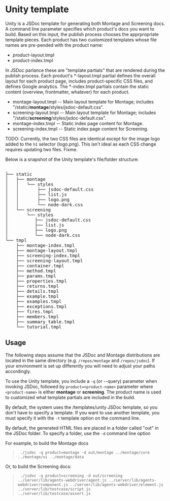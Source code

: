 # Unity template

Unity is a JSDoc template for generating both Montage and Screening docs. A command line parameter specifies which product's docs you want to build. Based on this input, the publish process chooses the apprpropriate template pieces. Each product has two customized templates whose file names are pre-pended with the product name:

* _product_-layout.tmpl
* _product_-index.tmpl

In JSDoc parlance these are "template partials" that are rendered during the publish process. Each product's  \*-layout.tmpl partial defines the overall layout for each product page, includes product-specific CSS files, and defines Google analytics. The \*-index.tmpl partials contain the static content (overview, frontmatter, whatever) for each product. 


* montage-layout.tmpl -- Main layout template for Montage; includes "/static/**montage**/styles/jsdoc-default.css".
* screening-layout.tmpl -- Main layout template for Montage; includes "/static/**screening**/styles/jsdoc-default.css".
* montage-index.tmpl -- Static index page content for Montage.
* screening-index.tmpl -- Static index page content for Screening.

TODO: Currently, the two CSS files are identical except for the image logo added to the `h1` selector (logo.png). This isn't ideal as each CSS change requires updating two files. Fixme.

Below is a snapshot of the Unity template's file/folder structure:

<pre>        
├── static
│   ├── montage
│   │   └── styles
│   │       ├── jsdoc-default.css
│   │       ├── list.js
│   │       ├── logo.png
│   │       └── node-dark.css
│   └── screening
│       └── styles
│          ├── jsdoc-default.css
│          ├── list.js
│          ├── logo.png
│          └── node-dark.css
└── tmpl
    ├── montage-index.tmpl
    ├── montage-layout.tmpl
    ├── screening-index.tmpl
    ├── screening-layout.tmpl
    ├── container.tmpl
    ├── method.tmpl
    ├── params.tmpl
    ├── properties.tmpl
    ├── returns.tmpl
    ├── details.tmpl
    ├── example.tmpl
    ├── examples.tmpl
    ├── exceptions.tmpl
    ├── fires.tmpl
    ├── members.tmpl
    ├── summary_table.tmpl
    └── tutorial.tmpl
</pre>

## Usage

The following steps assume that the JSDoc and Montage distributions are located in the same directory (e.g. `/repos/montage` and `/repos/jsdoc`). If your environment is set up differently you will need to adjust your paths accordingly.

To use the Unity template, you include a `-q` (or --query) parameter when invoking JSDoc, followed by `product=<product-name>` parameter where `<product-name>` is either **montage** or **screening**. The product name is used to customized what template partials are included in the build.

By default, the system uses the /templates/unity JSDoc template, so you don't have to specify a template. If you want to use another template, you must specify it with the `-t` template option on the command line.

By default, the generated HTML files are placed in a folder called "out" in the JSDoc folder. To specify a folder, use the `-d` command line option

For example, to build the Montage docs

> ` ./jsdoc -q product=montage -d out/montage ../montage/core ../montage/ui ../montage/data`

Or, to build the Screening docs: 

> ` ./jsdoc -q product=screening -d out/screening  ../server/lib/agents-webdriver/agent.js ../server/lib/agents-webdriver/component.js ../server/lib/agents-webdriver/element.js ../server/lib/testcase/script.js ../server/lib/testcase/assert.js`